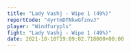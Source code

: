 ```yaml
---
title: "Lady Vashj - Wipe 1 (49%)"
reportCode: "4yrtmDTNkwGfznvJ"
player: "Windfurypls"
fight: "Lady Vashj - Wipe 1 (49%)"
date: 2021-10-10T19:09:02.718000+00:00
---
```

